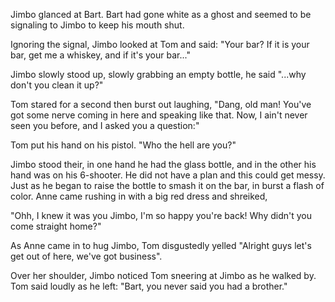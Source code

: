 Jimbo glanced at Bart. Bart had gone white as a ghost and seemed to be signaling to Jimbo to keep his mouth shut. 

Ignoring the signal, Jimbo looked at Tom and said: "Your bar? If it is your bar, get me a whiskey, and if it's your bar..." 

Jimbo slowly stood up, slowly grabbing an empty bottle, he said "...why don't you clean it up?"

Tom stared for a second then burst out laughing, "Dang, old man! You've got some nerve coming in here and speaking like that. Now, I ain't never seen you before, and I asked you a question:" 

Tom put his hand on his pistol. "Who the hell are you?"

Jimbo stood their, in one hand he had the glass bottle, and in the other his hand was on his 6-shooter. He did not have a plan and this could get messy. Just as he began to raise the bottle to smash it on the bar, in burst a flash of color. Anne came rushing in with a big red dress and shreiked,

"Ohh, I knew it was you Jimbo, I'm so happy you're back! Why didn't you come straight home?"

As Anne came in to hug Jimbo, Tom disgustedly yelled "Alright guys let's get out of here, we've got business".

Over her shoulder, Jimbo noticed Tom sneering at Jimbo as he walked by. Tom said loudly as he left: "Bart, you never said you had a brother."